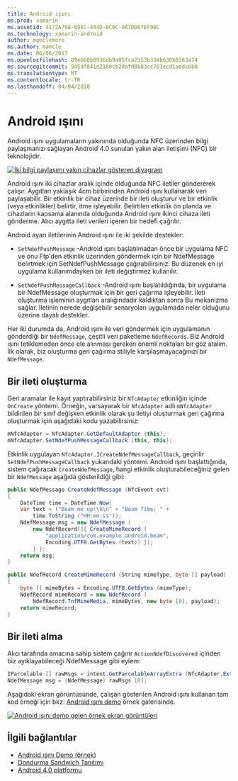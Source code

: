 ```yaml
---
title: Android ışını
ms.prod: xamarin
ms.assetid: 4172A798-89EC-444D-BC0C-0A7DD67EF98C
ms.technology: xamarin-android
author: mgmclemore
ms.author: mamcle
ms.date: 06/06/2017
ms.openlocfilehash: 89e668b8936db9a05fca2353b334b630b8363a74
ms.sourcegitcommit: 945df041e2180cb20af08b83cc703ecd1aedc6b0
ms.translationtype: MT
ms.contentlocale: tr-TR
ms.lasthandoff: 04/04/2018
---
```

# <a name="android-beam"></a>Android ışını

Android ışını uygulamaların yakınında olduğunda NFC üzerinden bilgi paylaşmanızı sağlayan Android 4.0 sunulan yakın alan iletişimi (NFC) bir teknolojidir.

[![İki bilgi paylaşımı yakın cihazlar gösteren diyagram](android-beam-images/androidbeam.png)](android-beam-images/androidbeam.png#lightbox)

Android ışını iki cihazlar aralık içinde olduğunda NFC iletiler göndererek çalışır. Aygıtları yaklaşık 4cm birbirinden Android ışını kullanarak veri paylaşabilir. Bir etkinlik bir cihaz üzerinde bir ileti oluşturur ve bir etkinlik (veya etkinlikler) belirtir, itme işleyebilir. Belirtilen etkinlik ön planda ve cihazların kapsama alanında olduğunda Android ışını ikinci cihaza ileti gönderme. Alıcı aygıtta ileti verileri içeren bir hedefi çağrılır.

Android ayarı iletilerinin Android ışını ile iki şekilde destekler:

-   `SetNdefPushMessage` -Android ışını başlatılmadan önce bir uygulama NFC ve onu Ftp'den etkinlik üzerinden göndermek için bir NdefMessage belirtmek için SetNdefPushMessage çağırabilirsiniz. Bu düzenek en iyi uygulama kullanımdayken bir ileti değiştirmez kullanılır.

-   `SetNdefPushMessageCallback` -Android ışını başlatıldığında, bir uygulama bir NdefMessage oluşturmak için bir geri çağırma işleyebilir. İleti oluşturma işleminin aygıtları aralığındadır kaldıktan sonra Bu mekanizma sağlar. İletinin nerede değişebilir senaryoları uygulamada neler olduğunu üzerine dayalı destekler.


Her iki durumda da, Android ışını ile veri göndermek için uygulamanın gönderdiği bir `NdefMessage`, çeşitli veri paketleme `NdefRecords`. Biz Android ışını tetiklemeden önce ele alınması gereken önemli noktaları bir göz atalım. İlk olarak, biz oluşturma geri çağırma stiliyle karşılaşmayacağınızı bir `NdefMessage`.


## <a name="creating-a-message"></a>Bir ileti oluşturma

Geri aramalar ile kayıt yaptırabilirsiniz bir `NfcAdapter` etkinliğin içinde `OnCreate` yöntemi. Örneğin, varsayarak bir `NfcAdapter` adlı `mNfcAdapter` bildirilen bir sınıf değişken etkinlik olarak şu iletiyi oluşturmak geri çağırma oluşturmak için aşağıdaki kodu yazabilirsiniz:

```csharp
mNfcAdapter = NfcAdapter.GetDefaultAdapter (this);
mNfcAdapter.SetNdefPushMessageCallback (this, this);
```

Etkinlik uygulayan `NfcAdapter.ICreateNdefMessageCallback`, geçirilir `SetNdefPushMessageCallback` yukarıdaki yöntemi. Android ışını başlattığında, sistem çağıracak `CreateNdefMessage`, hangi etkinlik oluşturabileceğiniz gelen bir `NdefMessage` aşağıda gösterildiği gibi:

```csharp
public NdefMessage CreateNdefMessage (NfcEvent evt)
{
    DateTime time = DateTime.Now;
    var text = ("Beam me up!\n\n" + "Beam Time: " +
        time.ToString ("HH:mm:ss"));
    NdefMessage msg = new NdefMessage (
        new NdefRecord[]{ CreateMimeRecord (
            "application/com.example.android.beam",
            Encoding.UTF8.GetBytes (text)) });
        } };
    return msg;
}

public NdefRecord CreateMimeRecord (String mimeType, byte [] payload)
{
    byte [] mimeBytes = Encoding.UTF8.GetBytes (mimeType);
    NdefRecord mimeRecord = new NdefRecord (
        NdefRecord.TnfMimeMedia, mimeBytes, new byte [0], payload);
    return mimeRecord;
}
```


## <a name="receiving-a-message"></a>Bir ileti alma

Alıcı tarafında amacına sahip sistem çağırır `ActionNdefDiscovered` içinden biz ayıklayabileceği NdefMessage gibi eylem:

```csharp
IParcelable [] rawMsgs = intent.GetParcelableArrayExtra (NfcAdapter.ExtraNdefMessages);
NdefMessage msg = (NdefMessage) rawMsgs [0];
```

Aşağıdaki ekran görüntüsünde, çalışan gösterilen Android ışını kullanan tam kod örneği için bkz: [Android ışını demo](https://developer.xamarin.com/samples/monodroid/AndroidBeamDemo/) örnek galerisinde.

[![Android ışını demo gelen örnek ekran görüntüleri](android-beam-images/24.png)](android-beam-images/24.png#lightbox)



## <a name="related-links"></a>İlgili bağlantılar

- [Android ışını Demo (örnek)](https://developer.xamarin.com/samples/monodroid/AndroidBeamDemo/)
- [Dondurma Sandwich Tanıtımı](http://www.android.com/about/ice-cream-sandwich/)
- [Android 4.0 platformu](http://developer.android.com/sdk/android-4.0.html)
